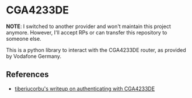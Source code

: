 # CGA4233DE

**NOTE**: I switched to another provider and won't maintain this project anymore.
However, I'll accept RPs or can transfer this repository to someone else.

This is a python library to interact with the CGA4233DE router, as provided by Vodafone Germany.

## References

- [tiberiucorbu's writeup on authenticating with CGA4233DE](https://gist.github.com/tiberiucorbu/a51c81b82b5196ac002c52ac6f39987f)
